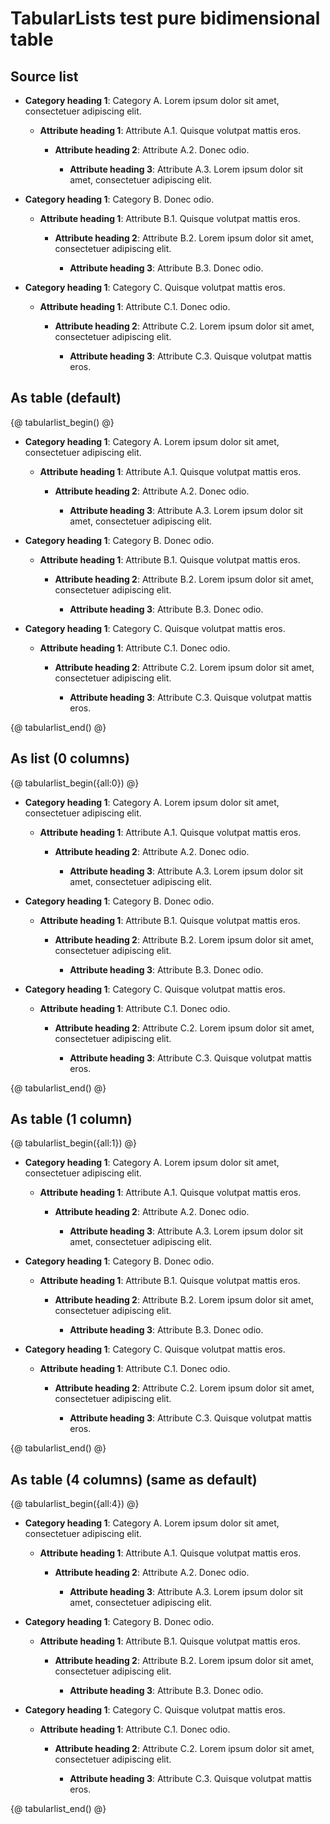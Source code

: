 # TabularLists test pure bidimensional table

## Source list

<div class="tabularlist tabularlist-list" markdown="1">

- **Category heading 1**: Category A. Lorem ipsum dolor sit amet, consectetuer adipiscing elit. 
    
    - **Attribute heading 1**:  Attribute A.1. Quisque volutpat mattis eros.
        
        - **Attribute heading 2**:  Attribute A.2. Donec odio. 
            
            - **Attribute heading 3**:  Attribute A.3. Lorem ipsum dolor sit amet, consectetuer adipiscing elit.
    
- **Category heading 1**: Category B. Donec odio. 
    
    - **Attribute heading 1**:  Attribute B.1. Quisque volutpat mattis eros.
        
        - **Attribute heading 2**:  Attribute B.2. Lorem ipsum dolor sit amet, consectetuer adipiscing elit.
            
            - **Attribute heading 3**:  Attribute B.3. Donec odio.

- **Category heading 1**: Category C. Quisque volutpat mattis eros. 
    
    - **Attribute heading 1**:  Attribute C.1. Donec odio.
        
        - **Attribute heading 2**:  Attribute C.2. Lorem ipsum dolor sit amet, consectetuer adipiscing elit.
            
            - **Attribute heading 3**:  Attribute C.3. Quisque volutpat mattis eros.

</div>

## As table (default)

{@ tabularlist_begin() @}

- **Category heading 1**: Category A. Lorem ipsum dolor sit amet, consectetuer adipiscing elit. 
    
    - **Attribute heading 1**:  Attribute A.1. Quisque volutpat mattis eros.
        
        - **Attribute heading 2**:  Attribute A.2. Donec odio. 
            
            - **Attribute heading 3**:  Attribute A.3. Lorem ipsum dolor sit amet, consectetuer adipiscing elit.
    
- **Category heading 1**: Category B. Donec odio. 
    
    - **Attribute heading 1**:  Attribute B.1. Quisque volutpat mattis eros.
        
        - **Attribute heading 2**:  Attribute B.2. Lorem ipsum dolor sit amet, consectetuer adipiscing elit.
            
            - **Attribute heading 3**:  Attribute B.3. Donec odio.

- **Category heading 1**: Category C. Quisque volutpat mattis eros. 
    
    - **Attribute heading 1**:  Attribute C.1. Donec odio.
        
        - **Attribute heading 2**:  Attribute C.2. Lorem ipsum dolor sit amet, consectetuer adipiscing elit.
            
            - **Attribute heading 3**:  Attribute C.3. Quisque volutpat mattis eros.

{@ tabularlist_end() @}

## As list (0 columns)

{@ tabularlist_begin({all:0}) @}

- **Category heading 1**: Category A. Lorem ipsum dolor sit amet, consectetuer adipiscing elit. 
    
    - **Attribute heading 1**:  Attribute A.1. Quisque volutpat mattis eros.
        
        - **Attribute heading 2**:  Attribute A.2. Donec odio. 
            
            - **Attribute heading 3**:  Attribute A.3. Lorem ipsum dolor sit amet, consectetuer adipiscing elit.
    
- **Category heading 1**: Category B. Donec odio. 
    
    - **Attribute heading 1**:  Attribute B.1. Quisque volutpat mattis eros.
        
        - **Attribute heading 2**:  Attribute B.2. Lorem ipsum dolor sit amet, consectetuer adipiscing elit.
            
            - **Attribute heading 3**:  Attribute B.3. Donec odio.

- **Category heading 1**: Category C. Quisque volutpat mattis eros. 
    
    - **Attribute heading 1**:  Attribute C.1. Donec odio.
        
        - **Attribute heading 2**:  Attribute C.2. Lorem ipsum dolor sit amet, consectetuer adipiscing elit.
            
            - **Attribute heading 3**:  Attribute C.3. Quisque volutpat mattis eros.

{@ tabularlist_end() @}

## As table (1 column)

{@ tabularlist_begin({all:1}) @}

- **Category heading 1**: Category A. Lorem ipsum dolor sit amet, consectetuer adipiscing elit. 
    
    - **Attribute heading 1**:  Attribute A.1. Quisque volutpat mattis eros.
        
        - **Attribute heading 2**:  Attribute A.2. Donec odio. 
            
            - **Attribute heading 3**:  Attribute A.3. Lorem ipsum dolor sit amet, consectetuer adipiscing elit.
    
- **Category heading 1**: Category B. Donec odio. 
    
    - **Attribute heading 1**:  Attribute B.1. Quisque volutpat mattis eros.
        
        - **Attribute heading 2**:  Attribute B.2. Lorem ipsum dolor sit amet, consectetuer adipiscing elit.
            
            - **Attribute heading 3**:  Attribute B.3. Donec odio.

- **Category heading 1**: Category C. Quisque volutpat mattis eros. 
    
    - **Attribute heading 1**:  Attribute C.1. Donec odio.
        
        - **Attribute heading 2**:  Attribute C.2. Lorem ipsum dolor sit amet, consectetuer adipiscing elit.
            
            - **Attribute heading 3**:  Attribute C.3. Quisque volutpat mattis eros.
    
{@ tabularlist_end() @}

## As table (4 columns) (same as default)

{@ tabularlist_begin({all:4}) @}

- **Category heading 1**: Category A. Lorem ipsum dolor sit amet, consectetuer adipiscing elit. 
    
    - **Attribute heading 1**:  Attribute A.1. Quisque volutpat mattis eros.
        
        - **Attribute heading 2**:  Attribute A.2. Donec odio. 
            
            - **Attribute heading 3**:  Attribute A.3. Lorem ipsum dolor sit amet, consectetuer adipiscing elit.
    
- **Category heading 1**: Category B. Donec odio. 
    
    - **Attribute heading 1**:  Attribute B.1. Quisque volutpat mattis eros.
        
        - **Attribute heading 2**:  Attribute B.2. Lorem ipsum dolor sit amet, consectetuer adipiscing elit.
            
            - **Attribute heading 3**:  Attribute B.3. Donec odio.

- **Category heading 1**: Category C. Quisque volutpat mattis eros. 
    
    - **Attribute heading 1**:  Attribute C.1. Donec odio.
        
        - **Attribute heading 2**:  Attribute C.2. Lorem ipsum dolor sit amet, consectetuer adipiscing elit.
            
            - **Attribute heading 3**:  Attribute C.3. Quisque volutpat mattis eros.

{@ tabularlist_end() @}

